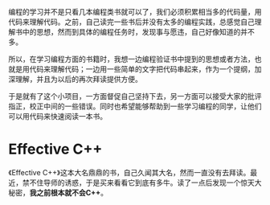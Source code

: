 编程的学习并不是只看几本编程类书就可以了，我们必须积累相当多的代码量，用代码来理解代码。之前，自己读完一些书后并没有太多的编程实践，总感觉自己理解书中的思想，然而到具体的编程任务时，发现事与愿违，自己好像知道的并不多。

所以，在学习编程方面的书籍时，我想一边编程验证书中提到的思想或者方法，也就是用代码来理解代码；一边用一些简单的文字把代码串起来，作为一个提纲，加深理解，并且为以后的再次拜读提供方便。

于是就有了这个小项目，一方面督促自己坚持下去，另一方面可以接受大家的批评指正，校正中间的一些错误。同时也希望能够帮助到一些学习编程的同学，让他们可以用代码来快速阅读一本书。

# Effective C++

《Effective C++》这本大名鼎鼎的书，自己久闻其大名，然而一直没有去拜读。最近，禁不住导师的诱惑，于是买来看看它到底有多牛。读了一点后发现一个惊天大秘密，**我之前根本就不会C++**。 

